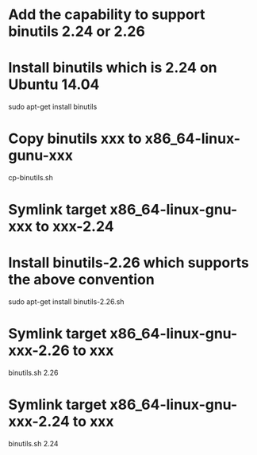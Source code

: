 # Add the capability to support binutils 2.24 or 2.26

# Install binutils which is 2.24 on Ubuntu 14.04
sudo apt-get install binutils

# Copy binutils xxx to x86_64-linux-gunu-xxx
cp-binutils.sh

# Symlink target x86_64-linux-gnu-xxx to xxx-2.24

# Install binutils-2.26 which supports the above convention
sudo apt-get install binutils-2.26.sh

# Symlink target x86_64-linux-gnu-xxx-2.26 to xxx
binutils.sh 2.26

# Symlink target x86_64-linux-gnu-xxx-2.24 to xxx
binutils.sh 2.24
